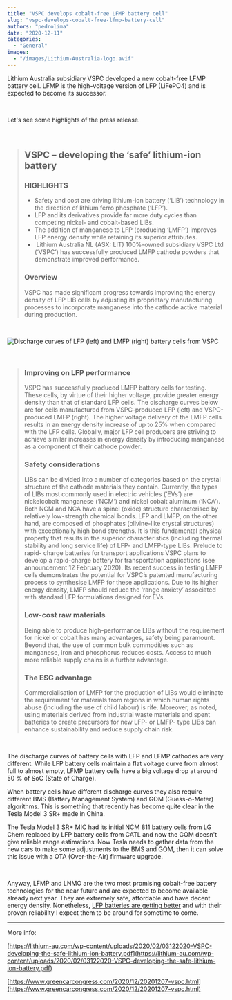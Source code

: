 ```yaml
---
title: "VSPC develops cobalt-free LFMP battery cell"
slug: "vspc-develops-cobalt-free-lfmp-battery-cell"
authors: "pedrolima"
date: "2020-12-11"
categories:
  - "General"
images:
  - "/images/Lithium-Australia-logo.avif"
---
```


Lithium Australia subsidiary VSPC developed a new cobalt-free LFMP battery cell. LFMP is the high-voltage version of LFP (LiFePO4) and is expected to become its successor.

 

Let's see some highlights of the press release.

 

> ## VSPC – developing the ‘safe’ lithium-ion battery
> 
> ### HIGHLIGHTS
> 
> - Safety and cost are driving lithium-ion battery (‘LIB’) technology in the direction of lithium ferro phosphate (‘LFP’).
> - LFP and its derivatives provide far more duty cycles than competing nickel- and cobalt-based LIBs.
> - The addition of manganese to LFP (producing ‘LMFP’) improves LFP energy density while retaining its superior attributes.
> -  Lithium Australia NL (ASX: LIT) 100%-owned subsidiary VSPC Ltd (‘VSPC’) has successfully produced LMFP cathode powders that demonstrate improved performance.
> 
> ### Overview
> 
> VSPC has made significant progress towards improving the energy density of LFP LIB cells by adjusting its proprietary manufacturing processes to incorporate manganese into the cathode active material during production.

 

![Discharge curves of LFP (left) and LMFP (right) battery cells from VSPC](images/Discharge-curves-of-LFP-left-and-LMFP-right-battery-cells-from-VSPC.avif)

 

> ### Improving on LFP performance
> 
> VSPC has successfully produced LMFP battery cells for testing. These cells, by virtue of their higher voltage, provide greater energy density than that of standard LFP cells. The discharge curves below are for cells manufactured from VSPC-produced LFP (left) and VSPC-produced LMFP (right). The higher voltage delivery of the LMFP cells results in an energy density increase of up to 25% when compared with the LFP cells. Globally, major LFP cell producers are striving to achieve similar increases in energy density by introducing manganese as a component of their cathode powder.
> 
> ### Safety considerations
> 
> LIBs can be divided into a number of categories based on the crystal structure of the cathode materials they contain. Currently, the types of LIBs most commonly used in electric vehicles (‘EVs’) are nickelcobalt manganese (‘NCM’) and nickel cobalt aluminum (‘NCA’). Both NCM and NCA have a spinel (oxide) structure characterised by relatively low-strength chemical bonds. LFP and LMFP, on the other hand, are composed of phosphates (olivine-like crystal structures) with exceptionally high bond strengths. It is this fundamental physical property that results in the superior characteristics (including thermal stability and long service life) of LFP- and LMFP-type LIBs. Prelude to rapid- charge batteries for transport applications VSPC plans to develop a rapid-charge battery for transportation applications (see announcement 12 February 2020). Its recent success in testing LMFP cells demonstrates the potential for VSPC’s patented manufacturing process to synthesise LMFP for these applications. Due to its higher energy density, LMFP should reduce the ‘range anxiety’ associated with standard LFP formulations designed for EVs.
> 
> ### Low-cost raw materials
> 
> Being able to produce high-performance LIBs without the requirement for nickel or cobalt has many advantages, safety being paramount. Beyond that, the use of common bulk commodities such as manganese, iron and phosphorus reduces costs. Access to much more reliable supply chains is a further advantage.
> 
> ### The ESG advantage
> 
> Commercialisation of LMFP for the production of LIBs would eliminate the requirement for materials from regions in which human rights abuse (including the use of child labour) is rife. Moreover, as noted, using materials derived from industrial waste materials and spent batteries to create precursors for new LFP- or LMFP- type LIBs can enhance sustainability and reduce supply chain risk.

 

The discharge curves of battery cells with LFP and LFMP cathodes are very different. While LFP battery cells maintain a flat voltage curve from almost full to almost empty, LFMP battery cells have a big voltage drop at around 50 % of SoC (State of Charge).

When battery cells have different discharge curves they also require different BMS (Battery Management System) and GOM (Guess-o-Meter) algorithms. This is something that recently has become quite clear in the Tesla Model 3 SR+ made in China.

The Tesla Model 3 SR+ MIC had its initial NCM 811 battery cells from LG Chem replaced by LFP battery cells from CATL and now the GOM doesn't give reliable range estimations. Now Tesla needs to gather data from the new cars to make some adjustments to the BMS and GOM, then it can solve this issue with a OTA (Over-the-Air) firmware upgrade.

 

Anyway, LFMP and LNMO are the two most promising cobalt-free battery technologies for the near future and are expected to become available already next year. They are extremely safe, affordable and have decent energy density. Nonetheless, [LFP batteries are getting better](/2020/09/19/cobalt-free-lfp-battery-cells-to-reach-210-wh-kg-this-year/) and with their proven reliability I expect them to be around for sometime to come.

---

More info:

[https://lithium-au.com/wp-content/uploads/2020/02/03122020-VSPC-developing-the-safe-lithium-ion-battery.pdf](https://lithium-au.com/wp-content/uploads/2020/02/03122020-VSPC-developing-the-safe-lithium-ion-battery.pdf)

[https://www.greencarcongress.com/2020/12/20201207-vspc.html](https://www.greencarcongress.com/2020/12/20201207-vspc.html)
